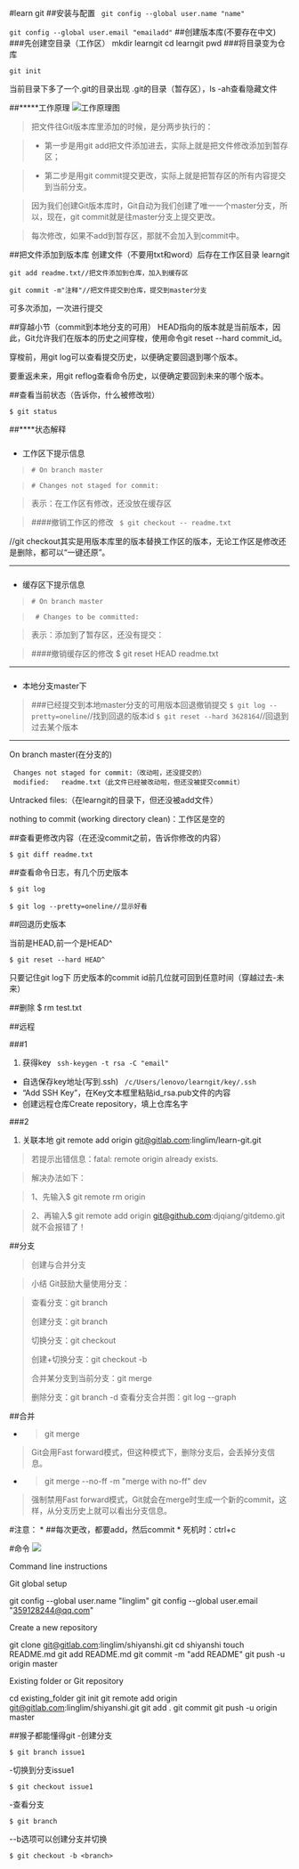 #learn git
##安装与配置
   ` git config --global user.name "name"`
    
   `git config --global user.email "emailadd"`
##创建版本库(不要存在中文)
###先创建空目录（工作区）
    mkdir learngit
    cd learngit
    pwd
###将目录变为仓库

    git init

当前目录下多了一个.git的目录出现 .git的目录（暂存区），ls -ah查看隐藏文件

##*****工作原理
![工作原理图](http://www.liaoxuefeng.com/files/attachments/001384907702917346729e9afbf4127b6dfbae9207af016000/0)
>把文件往Git版本库里添加的时候，是分两步执行的：
	


>	-  第一步是用git add把文件添加进去，实际上就是把文件修改添加到暂存区；



>	-  第二步是用git commit提交更改，实际上就是把暂存区的所有内容提交到当前分支。

>因为我们创建Git版本库时，Git自动为我们创建了唯一一个master分支，所以，现在，git commit就是往master分支上提交更改。


>每次修改，如果不add到暂存区，那就不会加入到commit中。

##把文件添加到版本库
创建文件（不要用txt和word）后存在工作区目录 learngit

    git add readme.txt//把文件添加到仓库，加入到缓存区
    
    git commit -m"注释"//把文件提交到仓库，提交到master分支

可多次添加，一次进行提交

##穿越小节（commit到本地分支的可用）
HEAD指向的版本就是当前版本，因此，Git允许我们在版本的历史之间穿梭，使用命令git reset --hard commit_id。

穿梭前，用git log可以查看提交历史，以便确定要回退到哪个版本。

要重返未来，用git reflog查看命令历史，以便确定要回到未来的哪个版本。


##查看当前状态（告诉你，什么被修改啦）

    $ git status

##****状态解释
###

- 工作区下提示信息

>    `# On branch master`

>    `# Changes not staged for commit:`
    
>表示：在工作区有修改，还没放在缓存区

>####撤销工作区的修改
` $ git checkout -- readme.txt`

//git checkout其实是用版本库里的版本替换工作区的版本，无论工作区是修改还是删除，都可以“一键还原”。

----------

###
- 缓存区下提示信息

>`# On branch master`

>  ` # Changes to be committed:`
 

>表示：添加到了暂存区，还没有提交：

>####撤销缓存区的修改
    $ git reset HEAD readme.txt

----------


###
- 本地分支master下

>###已经提交到本地master分支的可用版本回退撤销提交
>`$ git log --pretty=oneline`//找到回退的版本id
>`$ git reset --hard 3628164`//回退到过去某个版本



----------



On branch master(在分支的)
>
	 Changes not staged for commit:（改动啦，还没提交的）
	 modified:   readme.txt（此文件已经被改动啦，但还没被提交commit）
Untracked files:（在learngit的目录下，但还没被add文件）


nothing to commit (working directory clean)：工作区是空的

##查看更修改内容（在还没commit之前，告诉你修改的内容）

    $ git diff readme.txt


##查看命令日志，有几个历史版本

    $ git log
    
    $ git log --pretty=oneline//显示好看

##回退历史版本

当前是HEAD,前一个是HEAD^

    $ git reset --hard HEAD^

只要记住git log下 历史版本的commit id前几位就可回到任意时间（穿越过去-未来）

##删除
    $ rm test.txt

##远程

###1


1.  获得key
 ` ssh-keygen -t rsa -C "email"`
- 自选保存key地址(写到.ssh)
 ` /c/Users/lenovo/learngit/key/.ssh`
- “Add SSH Key”，在Key文本框里粘贴id_rsa.pub文件的内容
- 创建远程仓库Create repository，填上仓库名字

###2
1. 关联本地
    git remote add origin git@gitlab.com:linglim/learn-git.git

>若提示出错信息：fatal: remote origin already exists.

>    解决办法如下：

>    1、先输入$ git remote rm origin

>    2、再输入$ git remote add origin git@github.com:djqiang/gitdemo.git 就不会报错了！



##分支

>创建与合并分支


   
>小结
Git鼓励大量使用分支：

> 查看分支：git branch
> 
> 创建分支：git branch <name>
> 
> 切换分支：git checkout <name>
> 
> 创建+切换分支：git checkout -b <name>
> 
> 合并某分支到当前分支：git merge <name>
> 
> 删除分支：git branch -d <name>
> 查看分支合并图：git log --graph

##合并


- >git merge <name>
>Git会用Fast forward模式，但这种模式下，删除分支后，会丢掉分支信息。





- >git merge --no-ff -m "merge with no-ff" dev

>强制禁用Fast forward模式，Git就会在merge时生成一个新的commit，这样，从分支历史上就可以看出分支信息。




#注意：
*
##每次更改，都要add，然后commit
*
死机时：ctrl+c

#命令
![](https://camo.githubusercontent.com/e12dfd770f44b37c8a81e0339d3ef6d1aee035dc/687474703a2f2f7777312e73696e61696d672e636e2f6d773639302f3434383934636262677731657569676339397a38776a323065343062706a736d2e6a7067)

Command line instructions


Git global setup

git config --global user.name "linglim"
git config --global user.email "359128244@qq.com"

Create a new repository

git clone git@gitlab.com:linglim/shiyanshi.git
cd shiyanshi
touch README.md
git add README.md
git commit -m "add README"
git push -u origin master

Existing folder or Git repository

cd existing_folder
git init
git remote add origin git@gitlab.com:linglim/shiyanshi.git
git add .
git commit
git push -u origin master


##猴子都能懂得git
-创建分支

    $ git branch issue1
-切换到分支issue1

    $ git checkout issue1
-查看分支

    $ git branch
--b选项可以创建分支并切换

    $ git checkout -b <branch>